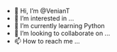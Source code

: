 - 👋 Hi, I’m @VenianT
- 👀 I’m interested in ...
- 🌱 I’m currently learning Python
- 💞️ I’m looking to collaborate on ...
- 📫 How to reach me ...

<!---
VenianT/VenianT is a ✨ special ✨ repository because its `README.md` (this file) appears on your GitHub profile.
You can click the Preview link to take a look at your changes.
--->
